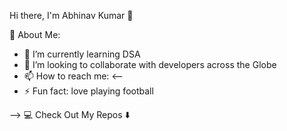 
Hi there, I'm Abhinav Kumar 👋

💫 About Me:

- 🌱 I’m currently learning DSA
- 👯 I’m looking to collaborate with developers across the Globe 
- 📫 How to reach me: <--
- ⚡ Fun fact: love playing football


-->
💻 Check Out My Repos ⬇️
